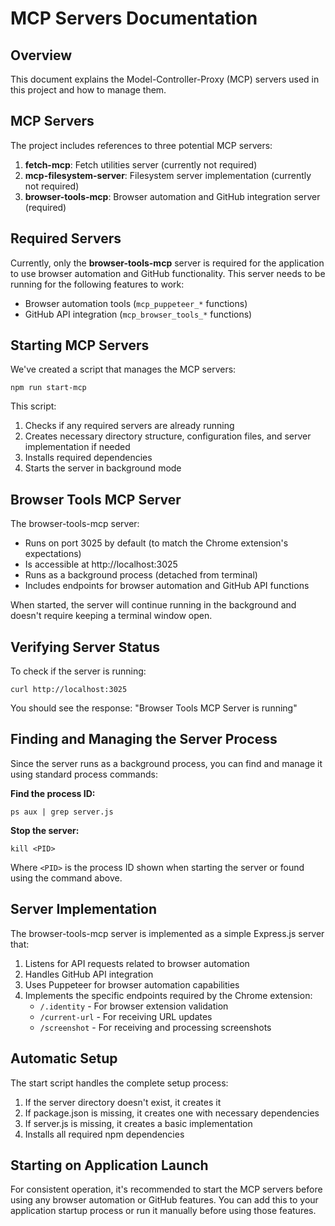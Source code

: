 # MCP Servers Documentation

## Overview

This document explains the Model-Controller-Proxy (MCP) servers used in this project and how to manage them.

## MCP Servers

The project includes references to three potential MCP servers:

1. **fetch-mcp**: Fetch utilities server (currently not required)
2. **mcp-filesystem-server**: Filesystem server implementation (currently not required)
3. **browser-tools-mcp**: Browser automation and GitHub integration server (required)

## Required Servers

Currently, only the **browser-tools-mcp** server is required for the application to use browser automation and GitHub functionality. This server needs to be running for the following features to work:

- Browser automation tools (`mcp_puppeteer_*` functions)
- GitHub API integration (`mcp_browser_tools_*` functions)

## Starting MCP Servers

We've created a script that manages the MCP servers:

```
npm run start-mcp
```

This script:

1. Checks if any required servers are already running
2. Creates necessary directory structure, configuration files, and server implementation if needed
3. Installs required dependencies
4. Starts the server in background mode

## Browser Tools MCP Server

The browser-tools-mcp server:

- Runs on port 3025 by default (to match the Chrome extension's expectations)
- Is accessible at http://localhost:3025
- Runs as a background process (detached from terminal)
- Includes endpoints for browser automation and GitHub API functions

When started, the server will continue running in the background and doesn't require keeping a terminal window open.

## Verifying Server Status

To check if the server is running:

```
curl http://localhost:3025
```

You should see the response: "Browser Tools MCP Server is running"

## Finding and Managing the Server Process

Since the server runs as a background process, you can find and manage it using standard process commands:

**Find the process ID:**

```
ps aux | grep server.js
```

**Stop the server:**

```
kill <PID>
```

Where `<PID>` is the process ID shown when starting the server or found using the command above.

## Server Implementation

The browser-tools-mcp server is implemented as a simple Express.js server that:

1. Listens for API requests related to browser automation
2. Handles GitHub API integration
3. Uses Puppeteer for browser automation capabilities
4. Implements the specific endpoints required by the Chrome extension:
   - `/.identity` - For browser extension validation
   - `/current-url` - For receiving URL updates
   - `/screenshot` - For receiving and processing screenshots

## Automatic Setup

The start script handles the complete setup process:

1. If the server directory doesn't exist, it creates it
2. If package.json is missing, it creates one with necessary dependencies
3. If server.js is missing, it creates a basic implementation
4. Installs all required npm dependencies

## Starting on Application Launch

For consistent operation, it's recommended to start the MCP servers before using any browser automation or GitHub features. You can add this to your application startup process or run it manually before using those features.
